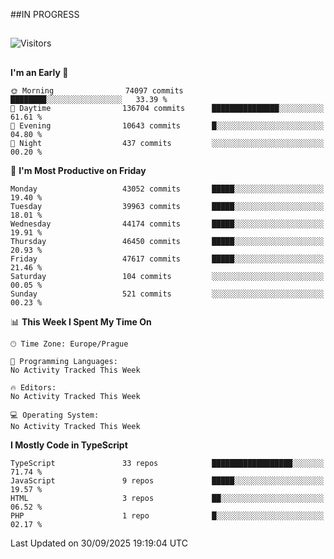 ##IN PROGRESS
##
![Visitors](https://komarev.com/ghpvc/?username=petrbui&style=for-the-badge&label=Visitors+👀)



##
<!--
[![My GitHub stats](https://github-readme-stats.vercel.app/api?username=petrbui&theme=github_dark)](https://github.com/anuraghazra/github-readme-stats)

[![My wakatime stats](https://github-readme-stats.vercel.app/api/wakatime?username=petrbui&theme=github_dark)](https://github.com/anuraghazra/github-readme-stats)
-->
<!--START_SECTION:waka-->
**I'm an Early 🐤** 

```text
🌞 Morning                74097 commits       ████████░░░░░░░░░░░░░░░░░   33.39 % 
🌆 Daytime                136704 commits      ███████████████░░░░░░░░░░   61.61 % 
🌃 Evening                10643 commits       █░░░░░░░░░░░░░░░░░░░░░░░░   04.80 % 
🌙 Night                  437 commits         ░░░░░░░░░░░░░░░░░░░░░░░░░   00.20 % 
```
📅 **I'm Most Productive on Friday** 

```text
Monday                   43052 commits       █████░░░░░░░░░░░░░░░░░░░░   19.40 % 
Tuesday                  39963 commits       █████░░░░░░░░░░░░░░░░░░░░   18.01 % 
Wednesday                44174 commits       █████░░░░░░░░░░░░░░░░░░░░   19.91 % 
Thursday                 46450 commits       █████░░░░░░░░░░░░░░░░░░░░   20.93 % 
Friday                   47617 commits       █████░░░░░░░░░░░░░░░░░░░░   21.46 % 
Saturday                 104 commits         ░░░░░░░░░░░░░░░░░░░░░░░░░   00.05 % 
Sunday                   521 commits         ░░░░░░░░░░░░░░░░░░░░░░░░░   00.23 % 
```


📊 **This Week I Spent My Time On** 

```text
🕑︎ Time Zone: Europe/Prague

💬 Programming Languages: 
No Activity Tracked This Week

🔥 Editors: 
No Activity Tracked This Week

💻 Operating System: 
No Activity Tracked This Week
```

**I Mostly Code in TypeScript** 

```text
TypeScript               33 repos            ██████████████████░░░░░░░   71.74 % 
JavaScript               9 repos             █████░░░░░░░░░░░░░░░░░░░░   19.57 % 
HTML                     3 repos             ██░░░░░░░░░░░░░░░░░░░░░░░   06.52 % 
PHP                      1 repo              █░░░░░░░░░░░░░░░░░░░░░░░░   02.17 % 
```




 Last Updated on 30/09/2025 19:19:04 UTC
<!--END_SECTION:waka-->
